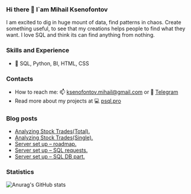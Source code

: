 ### Hi there 👋 I`am Mihail Ksenofontov
I am excited to dig in huge mount of data, find patterns in chaos. Create something useful, to see that my creations helps people to find what they want. 
I love SQL and think its can find anything from nothing.

### Skills and Experience
* 💼 SQL, Python, BI, HTML, CSS

### Contacts
* How to reach me: 📫 ksenofontov.mihail@gmail.com or 💬 [Telegram](https://t.me/psqlpro)
* Read more about my projects at 💻 [psql.pro](https://www.psql.pro)

### Blog posts
<!-- BLOG-POST-LIST:START -->
- [Analyzing Stock Trades&lpar;Total&rpar;.](https://psql.pro/analyzing-stock-tradestotal/)
- [Analyzing Stock Trades&lpar;Single&rpar;.](https://psql.pro/analyzing-stock-trades-single/)
- [Server set up – roadmap.](https://psql.pro/server-set-up-roadmap/)
- [Server set up – SQL requests.](https://psql.pro/server-set-up-sql-requests/)
- [Server set up – SQL DB part.](https://psql.pro/server-set-up-sql-part/)
<!-- BLOG-POST-LIST:END -->

### Statistics

![Anurag's GitHub stats](https://github-readme-stats.vercel.app/api?username=KsenoLv&show_icons=true&theme=transparent)
